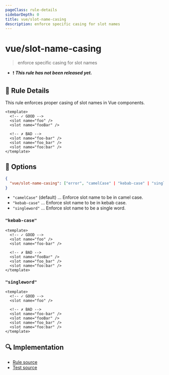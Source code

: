 ```yaml
---
pageClass: rule-details
sidebarDepth: 0
title: vue/slot-name-casing
description: enforce specific casing for slot names
---
```


# vue/slot-name-casing

> enforce specific casing for slot names

- :exclamation: <badge text="This rule has not been released yet." vertical="middle" type="error"> _**This rule has not been released yet.**_ </badge>

## :book: Rule Details

This rule enforces proper casing of slot names in Vue components.

<eslint-code-block :rules="{'vue/slot-name-casing': ['error']}">

```vue
<template>
  <!-- ✓ GOOD -->
  <slot name="foo" />
  <slot name="fooBar" />

  <!-- ✗ BAD -->
  <slot name="foo-bar" />
  <slot name="foo_bar" />
  <slot name="foo:bar" />
</template>
```

</eslint-code-block>

## :wrench: Options

```json
{
  "vue/slot-name-casing": ["error", "camelCase" | "kebab-case" | "singleword"]
}
```

- `"camelCase"` (default) ... Enforce slot name to be in camel case.
- `"kebab-case"` ... Enforce slot name to be in kebab case.
- `"singleword"` ... Enforce slot name to be a single word.

### `"kebab-case"`

<eslint-code-block :rules="{'vue/prop-name-casing': ['error', 'kebab-case']}">

```vue
<template>
  <!-- ✓ GOOD -->
  <slot name="foo" />
  <slot name="foo-bar" />

  <!-- ✗ BAD -->
  <slot name="fooBar" />
  <slot name="foo_bar" />
  <slot name="foo:bar" />
</template>
```

</eslint-code-block>

### `"singleword"`

<eslint-code-block :rules="{'vue/prop-name-casing': ['error', 'singleword']}">

```vue
<template>
  <!-- ✓ GOOD -->
  <slot name="foo" />

  <!-- ✗ BAD -->
  <slot name="foo-bar" />
  <slot name="fooBar" />
  <slot name="foo_bar" />
  <slot name="foo:bar" />
</template>
```

</eslint-code-block>

## :mag: Implementation

- [Rule source](https://github.com/vuejs/eslint-plugin-vue/blob/master/lib/rules/slot-name-casing.js)
- [Test source](https://github.com/vuejs/eslint-plugin-vue/blob/master/tests/lib/rules/slot-name-casing.js)
